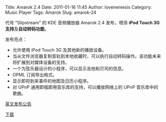 Title: Amarok 2.4
Date: 2011-01-16 11:45
Author: lovenemesis
Category: Music Player
Tags: Amarok
Slug: amarok-24

代号 "Slipstream" 的 KDE 音频播放器 Amarok 2.4 发布，增添 **iPod Touch
3G 支持**及**自动转码功能**。

发布亮点：

-   允许使用 iPod Touch 3G 及其他新的播放设备。
-   当从文件浏览器复制音轨到本地收藏时，可以执行自动转码操作。该功能未来将扩展到对媒体设备的支持。
-   一个为弦乐器设计的小程序，可以显示吉他和贝司的信息。
-   OPML 订阅导出格式。
-   显示即将到来事件的地图及日历小程序。
-   对 UPnP 通用即插即用音乐库的支持，可以播放网络上的 UPnP
    音乐库中的歌曲。

[英文发布公告](http://amarok.kde.org/en/releases/2.4.0)

[下载](http://amarok.kde.org/wiki/Download)
